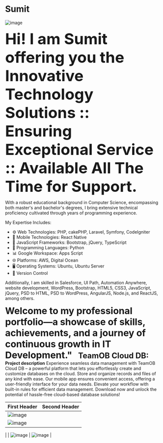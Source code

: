 # Sumit
![image](https://github.com/srsinfosystems/Sumit/assets/7068992/48465226-d722-469c-b04f-6670e288e510)

<b style="font-size:50px;">Hi!  I am Sumit offering you the Innovative Technology Solutions :: Ensuring Exceptional Service :: Available All The Time for Support.</b>

With a robust educational background in Computer Science, encompassing both master's and bachelor's degrees, I bring extensive technical proficiency cultivated through years of programming experience.

My Expertise Includes:

- ⚙️ Web Technologies: PHP, cakePHP, Laravel, Symfony, CodeIgniter
- 📱  Mobile Technologies: React Native
- 📜 JavaScript Frameworks: Bootstrap, jQuery, TypeScript
- 🐍 Programming Languages: Python
- 📊 Google Workspace: Apps Script
- 🌐 Platforms: AWS, Digital Ocean
- 🖥️ Operating Systems: Ubuntu, Ubuntu Server
- 🔄 Version Control

Additionally, I am skilled in Salesforce, UI Path, Automation Anywhere, website development, WordPress, Bootstrap, HTML5, CSS3, JavaScript, jQuery, PSD to HTML, PSD to WordPress, AngularJS, Node.js, and ReactJS, among others.

<b style="font-size:30px;">Welcome to my professional portfolio—a showcase of skills, achievements, and a journey of continuous growth in IT Development."</b>
&nbsp;
&nbsp;
<strong style="font-size:25px;">TeamOB Cloud DB: </strong>
<b>Project description</b>
Experience seamless data management with TeamOB Cloud DB – a powerful platform that lets you effortlessly create and customize databases on the cloud. Store and organize records and files of any kind with ease. Our mobile app ensures convenient access, offering a user-friendly interface for your data needs. Elevate your workflow with built-in rules for efficient data management. Download now and unlock the potential of hassle-free cloud-based database solutions! 

| First Header  | Second Header |
| ------------- | ------------- |
| ![image](https://github.com/srsinfosystems/Sumit/assets/7068992/ce4e8045-2aa5-45ce-8c6b-b9d2d05698b1)
  | ![image](https://github.com/srsinfosystems/Sumit/assets/7068992/b407fe1e-8e92-4481-8e47-7ce3f2d57ec8)
  |
| ![image](https://github.com/srsinfosystems/Sumit/assets/7068992/ce4e8045-2aa5-45ce-8c6b-b9d2d05698b1)  | ![image](https://github.com/srsinfosystems/Sumit/assets/7068992/b407fe1e-8e92-4481-8e47-7ce3f2d57ec8) |
